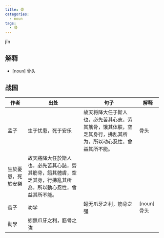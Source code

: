 ```yaml
---
title: 骨
categories:
  - noun
tags:
  - 骨
---
```


jīn
<!-- more -->

## 解释
* [noun] 骨头


## 战国

作者|出处|句子|解释
---|---|---|---
孟子|生于忧患，死于安乐|故天将降大任于斯人也，必先苦其心志，劳其筋骨，饿其体肤，空乏其身行，拂乱其所为，所以动心忍性，曾益其所不能。| 骨头
 |生於憂患，死於安樂|故天將降大任於斯人也，必先苦其心誌，勞其筋骨，餓其體膚，空乏其身，行拂亂其所為，所以動心忍性，曾益其所不能。|
荀子|劝学|蚓无爪牙之利，筋骨之强|[noun] 骨头
  |勸學|蚓無爪牙之利，筋骨之強|
